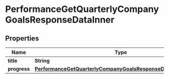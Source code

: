 

# PerformanceGetQuarterlyCompanyGoalsResponseDataInner


## Properties

| Name | Type | Description | Notes |
|------------ | ------------- | ------------- | -------------|
|**title** | **String** |  |  [optional] |
|**progress** | [**PerformanceGetQuarterlyCompanyGoalsResponseDataInnerProgress**](PerformanceGetQuarterlyCompanyGoalsResponseDataInnerProgress.md) |  |  [optional] |




